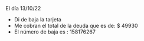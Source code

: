 

El día 13/10/22

- Di de baja la tarjeta
- Me cobran el total de la deuda que es de: $ 49930
- El número de baja es : 158176267